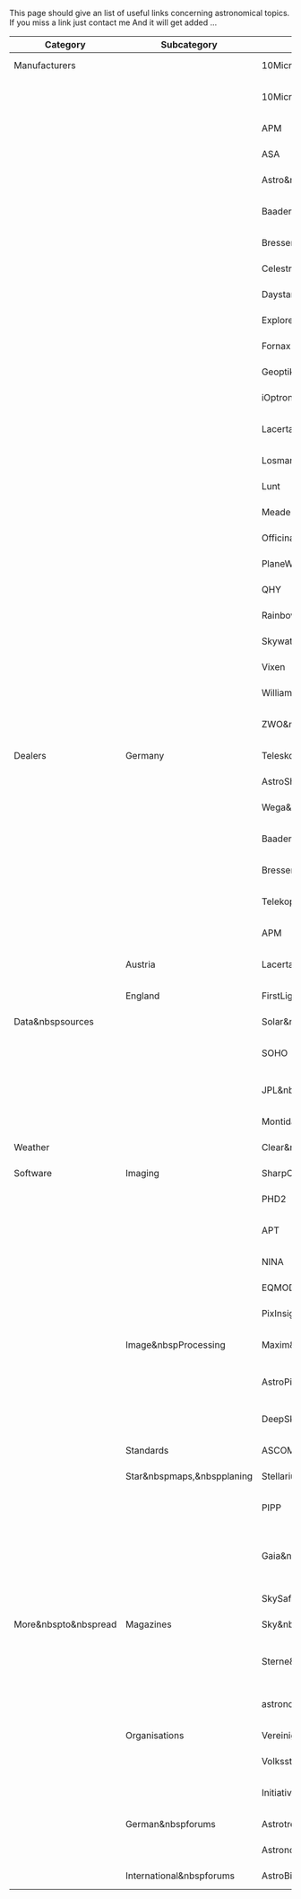 This page should give an list of useful links concerning astronomical topics.
If you miss a link just contact me And it will get added ...

|Category            |Subcategory               |Name                                         |Description                                                                                         |Link                                                                                                                        |
|--------------------|--------------------------|---------------------------------------------|----------------------------------------------------------------------------------------------------|----------------------------------------------------------------------------------------------------------------------------|
|Manufacturers       |                          |10Micron&nbsp-&nbspBaader&nbspsite           |Telescope&nbspmounts                                                                                |[https://10micron.de/en](https://10micron.de/en){:target="_blank"}                                                          |
|                    |                          |10Micron&nbsp-&nbspCompany&nbspsite          |Telescope&nbspmounts                                                                                |[https://www.10micron.eu/en/homepage](https://www.10micron.eu/en/homepage){:target="_blank"}                                |
|                    |                          |APM                                          |Telescopes&nbspand&nbspmounts                                                                       |[https://www.apm-telescopes.de](https://www.apm-telescopes.de){:target="_blank"}                                            |
|                    |                          |ASA                                          |Telescopes&nbspand&nbspmounts                                                                       |[https://www.astrosysteme.com](https://www.astrosysteme.com){:target="_blank"}                                              |
|                    |                          |Astro&nbspPhysics                            |Telescopes&nbspand&nbspmounts                                                                       |[https://www.astro-physics.com](https://www.astro-physics.com){:target="_blank"}                                            |
|                    |                          |Baader&nbspPlanetarium                       |Sky&nbspdomes,&nbspfilters,&nbspcomplete&nbspobservatories                                          |[https://www.baader-planetarium.com](https://www.baader-planetarium.com){:target="_blank"}                                  |
|                    |                          |Bresser                                      |Telescopes                                                                                          |[https://www.bresser.de/startseite](https://www.bresser.de/startseite){:target="_blank"}                                    |
|                    |                          |Celestron                                    |Telescopes                                                                                          |[https://www.celestron.com](https://www.celestron.com){:target="_blank"}                                                    |
|                    |                          |Daystar&nbspFilters                          |Solar&nbspobservation&nbspfilters                                                                   |[https://www.daystarfilters.com](https://www.daystarfilters.com){:target="_blank"}                                          |
|                    |                          |Explorer&nbspScientific                      |Telescopes,&nbspEyepieces                                                                           |[https://explorescientificusa.com](https://explorescientificusa.com){:target="_blank"}                                      |
|                    |                          |Fornax                                       |Mounts                                                                                              |[https://fornaxmounts.com](https://fornaxmounts.com){:target="_blank"}                                                      |
|                    |                          |Geoptik                                      |Cases,&nbspmount&nbspaccesories,&nbspand&nbspmore                                                   |[https://www.geoptik.com](https://www.geoptik.com){:target="_blank"}                                                        |
|                    |                          |iOptron                                      |Mounts,&nbspsolar&nbsptelescopes                                                                    |[https://www.ioptron.com](https://www.ioptron.com){:target="_blank"}                                                        |
|                    |                          |Lacerta                                      |Telescopes,&nbspMGEN3&nbspguider                                                                    |[https://lacerta-optics.com/index.php](https://lacerta-optics.com/index.php){:target="_blank"}                              |
|                    |                          |Losmandy                                     |Mounts,&nbspDovetails                                                                               |[http://www.losmandy.com](http://www.losmandy.com){:target="_blank"}                                                        |
|                    |                          |Lunt                                         |Solar&nbsptelescopes                                                                                |[https://luntsolarsystems.com](https://luntsolarsystems.com){:target="_blank"}                                              |
|                    |                          |Meade                                        |Telescopes,&nbspEyepieces                                                                           |[https://www.meade.com](https://www.meade.com){:target="_blank"}                                                            |
|                    |                          |Officina&nbspStellare                        |Telescopes                                                                                          |[https://www.officinastellare.com](https://www.officinastellare.com){:target="_blank"}                                      |
|                    |                          |PlaneWave&nbspInstruments                    |Telescopes&nbspand&nbspmounts                                                                       |[https://www.planewave.eu](https://www.planewave.eu){:target="_blank"}                                                      |
|                    |                          |QHY                                          |Cameras,&nbspFilterwheels                                                                           |[https://www.qhyccd.com](https://www.qhyccd.com){:target="_blank"}                                                          |
|                    |                          |Rainbow&nbspAstro                            |Mounts                                                                                              |[https://www.rainbowastro.com](https://www.rainbowastro.com){:target="_blank"}                                              |
|                    |                          |Skywatcher                                   |Telescopes&nbspand&nbspmounts                                                                       |[https://skywatcher.com](https://skywatcher.com){:target="_blank"}                                                          |
|                    |                          |Vixen                                        |Telescopes                                                                                          |[https://global.vixen.co.jp/en](https://global.vixen.co.jp/en){:target="_blank"}                                            |
|                    |                          |William&nbspOptics                           |Telescopes                                                                                          |[https://williamoptics.com](https://williamoptics.com){:target="_blank"}                                                    |
|                    |                          |ZWO&nbspASI                                  |Cameras,&nbspFilterwheels,&nbspGuiding&nbspSolutions                                                |[https://astronomy-imaging-camera.com](https://astronomy-imaging-camera.com){:target="_blank"}                              |
|Dealers             |Germany                   |Teleskop&nbspExpress                         |Big&nbspgerman&nbspastro&nbspdealer&nbspnear&nbspmunich                                             |[https://www.teleskop-express.de](https://www.teleskop-express.de){:target="_blank"}                                        |
|                    |                          |AstroShop                                    |Big&nbspgerman&nbspastro&nbspdealer&nbspin&nbspbavaria                                              |[https://www.astroshop.de](https://www.astroshop.de){:target="_blank"}                                                      |
|                    |                          |Wega&nbspTelescopes                          |German&nbspdealer&nbspnear&nbspmunich                                                               |[https://www.wega-telescopes.de](https://www.wega-telescopes.de){:target="_blank"}                                          |
|                    |                          |Baader&nbspPlanetarium                       |Own&nbspproducts,&nbsp10Micron,&nbspPWI,&nbspand&nbspothers                                         |[https://www.baader-planetarium.com](https://www.baader-planetarium.com){:target="_blank"}                                  |
|                    |                          |Bresser                                      |Own&nbspproducts&nbspand&nbspother&nbspbrands                                                       |[https://www.bresser.de/startseite](https://www.bresser.de/startseite){:target="_blank"}                                    |
|                    |                          |Telekop-Spezialisten                         |German&nbspdealer&nbsp(Karl&nbspKloss)&nbspnear&nbspmunich                                          |[https://www.teleskop-spezialisten.de](https://www.teleskop-spezialisten.de){:target="_blank"}                              |
|                    |                          |APM                                          |German&nbspdealer                                                                                   |[https://www.apm-telescopes.de](https://www.apm-telescopes.de){:target="_blank"}                                            |
|                    |Austria                   |Lacerta                                      |Own&nbspproducts&nbspand&nbspother&nbspbrands                                                       |[https://lacerta-optics.com/index.php](https://lacerta-optics.com/index.php){:target="_blank"}                              |
|                    |England                   |FirstLightOptics                             |English&nbspastro&nbspdealer                                                                        |[https://www.firstlightoptics.com](https://www.firstlightoptics.com){:target="_blank"}                                      |
|Data&nbspsources    |                          |Solar&nbspDynamics&nbspObservatory           |Sat&nbspimages&nbspof&nbspthe&nbspsun&nbspin&nbspmultiple&nbspwavelengths                           |[https://sdo.gsfc.nasa.gov](https://sdo.gsfc.nasa.gov){:target="_blank"}                                                    |
|                    |                          |SOHO                                         |Sat&nbspimages&nbspof&nbspthe&nbspSOHO&nbspsatellite                                                |[https://sohowww.nascom.nasa.gov](https://sohowww.nascom.nasa.gov){:target="_blank"}                                        |
|                    |                          |JPL&nbspHorizons                             |Get&nbspprecise&nbsporbit&nbspparameters&nbspof&nbspplanets,&nbspsats,&nbsp…                        |[https://ssd.jpl.nasa.gov/horizons_batch.cgi](https://ssd.jpl.nasa.gov/horizons_batch.cgi){:target="_blank"}                |
|                    |                          |Montidatenbank                               |(German)&nbspsite&nbspwith&nbspdata&nbspfor&nbspa&nbsplot&nbspof&nbspmounts                         |[https://www.montidatenbank.de](https://www.montidatenbank.de){:target="_blank"}                                            |
|Weather             |                          |Clear&nbspOutside                            |Astro&nbspWeather&nbspforecast                                                                      |[https://clearoutside.com](https://clearoutside.com){:target="_blank"}                                                      |
|Software            |Imaging                   |SharpCap                                     |Astro&nbspimaging&nbspsoftware                                                                      |[https://www.sharpcap.co.uk](https://www.sharpcap.co.uk){:target="_blank"}                                                  |
|                    |                          |PHD2                                         |Free&nbspguiding&nbspsoftware&nbspfor&nbspastro&nbspmounts                                          |[https://openphdguiding.org](https://openphdguiding.org){:target="_blank"}                                                  |
|                    |                          |APT                                          |Software&nbspto&nbspguide,&nbspimage,&nbspfocus,&nbsp…                                              |[http://phobal.de/photo/blog/technical/software/APT](http://phobal.de/photo/blog/technical/software/APT){:target="_blank"}  |
|                    |                          |NINA                                         |Software&nbspto&nbspguide,&nbspimage,&nbspfocus,&nbsp…                                              |[https://nighttime-imaging.eu](https://nighttime-imaging.eu){:target="_blank"}                                              |
|                    |                          |EQMOD                                        |Free&nbspsoftware&nbspto&nbspcontrol&nbspyour&nbspEQ&nbspmount                                      |[http://eq-mod.sourceforge.net](http://eq-mod.sourceforge.net){:target="_blank"}                                            |
|                    |                          |PixInsight                                   |Astro&nbspimage&nbspprocessing&nbspsoftware                                                         |[https://pixinsight.com](https://pixinsight.com){:target="_blank"}                                                          |
|                    |Image&nbspProcessing      |Maxim&nbspDL                                 |Astro&nbspimage&nbspprocessing&nbspsoftware                                                         |[https://diffractionlimited.com/product/maxim-dl](https://diffractionlimited.com/product/maxim-dl){:target="_blank"}        |
|                    |                          |AstroPixelProcessor&nbsp(APP)                |Astro&nbspimage&nbspprocessing&nbspsoftware                                                         |[https://www.astropixelprocessor.com](https://www.astropixelprocessor.com){:target="_blank"}                                |
|                    |                          |DeepSkyStacker                               |Free&nbspastro&nbspimage&nbspprocessing&nbspsoftware                                                |[http://deepskystacker.free.fr/german](http://deepskystacker.free.fr/german){:target="_blank"}                              |
|                    |Standards                 |ASCOM                                        |Universal&nbspStandard&nbspfor&nbspAstronomy                                                        |[https://ascom-standards.org](https://ascom-standards.org){:target="_blank"}                                                |
|                    |Star&nbspmaps,&nbspplaning|Stellarium                                   |Free&nbspopen&nbspsource&nbspplanetarium                                                            |[https://stellarium.org/de](https://stellarium.org/de){:target="_blank"}                                                    |
|                    |                          |PIPP                                         |Free&nbspPlanetary&nbspImaging&nbspPreProcessor                                                     |[https://sites.google.com/site/astropipp](https://sites.google.com/site/astropipp){:target="_blank"}                        |
|                    |                          |Gaia&nbspSky                                 |3D&nbspdisplay&nbspand&nbspsimulation&nbspof&nbspthe&nbspGAIA&nbspdata                              |[https://zah.uni-heidelberg.de/gaia/outreach/gaiasky](https://zah.uni-heidelberg.de/gaia/outreach/gaiasky){:target="_blank"}|
|                    |                          |SkySafari                                    |iOS&nbspplanetarium&nbspsoftware                                                                    |[https://skysafariastronomy.com](https://skysafariastronomy.com){:target="_blank"}                                          |
|More&nbspto&nbspread|Magazines                 |Sky&nbsp&&nbspTelescope                      |Biggest&nbspUS&nbspmagazine                                                                         |[https://skyandtelescope.org](https://skyandtelescope.org){:target="_blank"}                                                |
|                    |                          |Sterne&nbspund&nbspWeltraum                  |Part&nbspof&nbspthe&nbspSpektrum&nbsppublishing&nbspgroup                                           |[https://www.spektrum.de/magazin/sterne-und-weltraum](https://www.spektrum.de/magazin/sterne-und-weltraum){:target="_blank"}|
|                    |                          |astronomie&nbspDAS&nbspMAGAZIN               |German&nbspmagazine                                                                                 |[https://www.astronomie-magazin.com](https://www.astronomie-magazin.com){:target="_blank"}                                  |
|                    |Organisations             |Vereinigung&nbspder&nbspSternfreunde&nbspe.V.|VdS&nbsp-&nbspGrößte&nbspVerein&nbspvon&nbspAmateur-Astronomen&nbspim&nbspdeutschsprachigen&nbspRaum|[https://sternfreunde.de](https://sternfreunde.de){:target="_blank"}                                                        |
|                    |                          |Volkssternwarte&nbspMünchen                  |Planetarium&nbspand&nbsppublic&nbspobservatory&nbspin&nbspMunich                                    |[https://sternwarte-muenchen.de](https://sternwarte-muenchen.de){:target="_blank"}                                          |
|                    |                          |Initiative&nbspgegen&nbspLichtverschmutzung  |Working&nbspgroup&nbspof&nbspthe&nbspVdS&nbspfor&nbspa&nbspdark&nbspnight&nbspsky                   |[http://www.lichtverschmutzung.de](http://www.lichtverschmutzung.de){:target="_blank"}                                      |
|                    |German&nbspforums         |Astrotreff                                   |Forum&nbspfor&nbspdiscussion,&nbspimages&nbspand&nbspused&nbspstuff&nbspmarket                      |[https://www.astrotreff.de](https://www.astrotreff.de){:target="_blank"}                                                    |
|                    |                          |Astronomie.de                                |Forum&nbspfor&nbspdiscussion,&nbspimages&nbspand&nbspused&nbspstuff&nbspmarket                      |[https://forum.astronomie.de](https://forum.astronomie.de){:target="_blank"}                                                |
|                    |International&nbspforums  |AstroBin                                     |Image&nbspforum,&nbspGreat&nbspAmateur&nbspImages                                                   |[https://www.astrobin.com](https://www.astrobin.com){:target="_blank"}                                                      |
